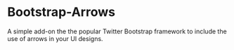 Bootstrap-Arrows
================

A simple add-on the the popular Twitter Bootstrap framework to include the use of arrows in your UI designs.